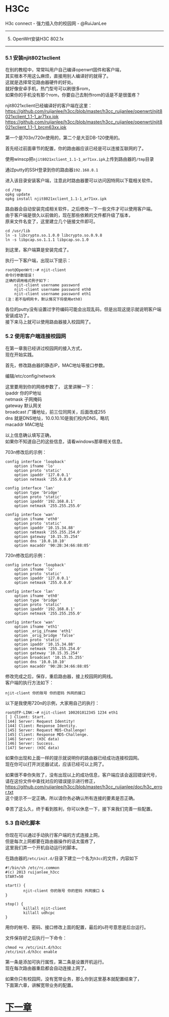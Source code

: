 H3Cc
=====

H3c connect  - 强力插入你的校园网 - @RuiJanLee

-----

5. OpenWrt安装H3C 802.1x
-----

### 5.1 安装njit8021xclient
在别的教程中，常常叫用户自己编译openwrt固件和客户端，  
其实根本不用这么麻烦，直接用别人编译好的就得了。  
这就是选择常见路由器硬件的好处。  
就好像安卓手机，热门型号可以刷很多rom，  
如果你的手机没有那个rom，你要自己去制作rom的话是不是很蛋疼？  

njit8021xclient已经编译好的客户端在这里：  
https://github.com/ruijanlee/h3cc/blob/master/h3cc_ruijanlee/openwrt/njit8021xclient_1.1-1_ar71xx.ipk  
https://github.com/ruijanlee/h3cc/blob/master/h3cc_ruijanlee/openwrt/njit8021xclient_1.1-1_brcm63xx.ipk   

第一个是703n/720n使用的，第二个是大亚DB-120使用的。  

首先经过前面章节的配置，你的路由器应该已经是可以连接互联网的了。  

使用winscp把`njit8021xclient_1.1-1_ar71xx.ipk`上传到路由器的`/tmp`目录  

通过putty的SSH登录到你的路由器`192.168.8.1`  

进入该目录安装客户端，注意此时路由器要可以访问因特网以下载相关软件。  
```
cd /tmp
opkg update
opkg install njit8021xclient_1.1-1_ar71xx.ipk
```

路由器会自动安装完成相关软件，之后修改一下一些文件才可以使用客户端。  
由于客户端是很久以前做的，现在那些依赖的文件都升级了版本，  
原来文件名变了，这里建立几个链接文件即可。  
```
cd /usr/lib
ln -s libcrypto.so.1.0.0 libcrypto.so.0.9.8
ln -s libpcap.so.1.1.1 libpcap.so.1.0
```
到这里，客户端算是安装完成了。  

执行一下客户端，出现以下提示：
```
root@OpenWrt:~# njit-client
命令行参数错误！
正确的调用格式例子如下：
    njit-client username password
    njit-client username password eth0
    njit-client username password eth1
(注：若不指明网卡，默认情况下将使用eth0)

```   

各位的putty没有设置过字符编码可能会出现乱码，但是出现这提示就说明客户端安装成功了。  
接下来马上就可以使用路由器接入校园网了。  

### 5.2 使用客户端连接校园网
在第一章我已经讲过校园网的接入方式，  
现在开始实践。  

首先，修改路由器的静态IP，MAC地址等接口参数。 

编辑/etc/config/network  

这里要用到你的网络参数了， 这里讲解一下：  
ipaddr 你的IP地址  
netmask 子网掩码  
gateway 默认网关  
broadcast 广播地址，前三位同网关，后面改成255  
dns 就是DNS地址，10.0.10.10是我们校内DNS，略坑  
macaddr MAC地址  

以上信息确认填写正确，  
如果你不知道自己的这些信息，请看windows那章相关信息。 

703n修改后的示例： 
```
config interface 'loopback'
	option ifname 'lo'
	option proto 'static'
	option ipaddr '127.0.0.1'
	option netmask '255.0.0.0'

config interface 'lan'
	option type 'bridge'
	option proto 'static'
	option ipaddr '192.168.8.1'
	option netmask '255.255.255.0'

config interface 'wan'
	option ifname 'eth0'
	option proto 'static'
	option ipaddr '10.15.34.88'
	option netmask '255.255.254.0'
	option gateway '10.15.35.254'
	option dns '10.0.10.10'
	option macaddr '90:2B:34:66:88:05'
```

720n修改后的示例： 
```
config interface 'loopback'
	option ifname 'lo'
	option proto 'static'
	option ipaddr '127.0.0.1'
	option netmask '255.0.0.0'

config interface 'lan'
	option ifname 'eth0'
	option type 'bridge'
	option proto 'static'
	option ipaddr '192.168.8.1'
	option netmask '255.255.255.0'

config interface 'wan'
	option ifname 'eth1'
	option _orig_ifname 'eth1'
	option _orig_bridge 'false'
	option proto 'static'
	option ipaddr '10.15.34.88'
	option netmask '255.255.254.0'
	option gateway '10.15.35.254'
	option broadcast '10.15.35.255'
	option dns '10.0.10.10'
	option macaddr '90:2B:34:66:88:05'
```

修改完成之后，保存，重启路由器，接上校园网的网线。  
客户端的执行方法如下：  
```
njit-client 你的账号 你的密码 外网的接口
```
以下是我使用720n的示例，大家用自己的执行：  
```
root@TP-LINK:~# njit-client 100201012345 1234 eth1
[ ] Client: Start.
[144] Server: Request Identity!
[144] Client: Response Identity.
[145] Server: Request MD5-Challenge!
[145] Client: Response MD5-Challenge.
[146] Server: (H3C data)
[146] Server: Success.
[147] Server: (H3C data)
```

如果你出现和上面一样的提示就说明你的路由器已经成功连接校园网。  
现在你可以打开浏览器试试，应该已经可以上网了。  

如果很不幸你失败了，没有出现以上的成功信息，客户端应该会返回错误代号，  
请在这份文件中查找对应的错误提示进行修正，  
https://github.com/ruijanlee/h3cc/blob/master/h3cc_ruijanlee/doc/h3c_error.txt   
这个提示不一定正确，所以请你务必确认所有连接的要素是否正确。  

幸苦了这么久，终于看到胜利，你可以休息一下，接下来我们完善一些配置。  

### 5.3 自动化脚本
你现在可以通过手动执行客户端的方式连接上网，  
但是每次上网都要在路由器操作的话太蛋疼了，  
这里我们弄一个开机自动运行的脚本。  

在路由器的`/etc/init.d/`目录下建立一个名为`h3cc`的文件，内容如下  
```
#!/bin/sh /etc/rc.common
#(c) 2013 ruijanlee_h3cc
START=50

start() {
		njit-client 你的账号 你的密码 外网接口 &
}

stop() {
		killall njit-client
		killall udhcpc
}
```

用你的帐号、密码、接口修改上面的配置，最后的`&`符号意思是后台运行。  

文件保存好之后执行一下命令：
```
chmod +x /etc/init.d/h3cc
/etc/init.d/h3cc enable
```
第一条是添加可执行属性，第二条是设置开机运行。  
现在每次路由器重启都会自动连接上网了。 

如果你只有校园网，没有宽带业务，那么你到这里基本就配置结束了，  
下面第六章，讲解宽带业务的配置。  


# [下一章](https://github.com/ruijanlee/h3cc/blob/master/h3cc_ruijanlee/doc/c6.md)